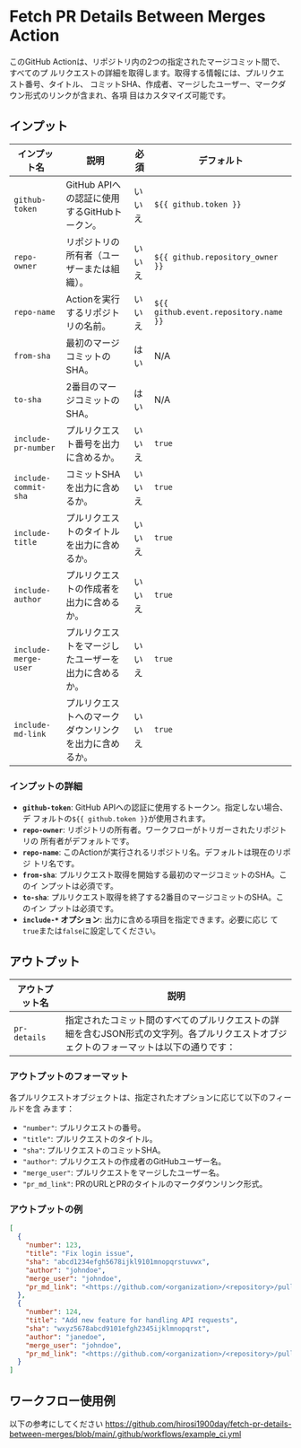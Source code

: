 # Fetch PR Details Between Merges Action

このGitHub Actionは、リポジトリ内の2つの指定されたマージコミット間で、すべてのプ
ルリクエストの詳細を取得します。取得する情報には、プルリクエスト番号、タイトル、
コミットSHA、作成者、マージしたユーザー、マークダウン形式のリンクが含まれ、各項
目はカスタマイズ可能です。

## インプット

| インプット名         | 説明                                                   | 必須   | デフォルト                            |
| -------------------- | ------------------------------------------------------ | ------ | ------------------------------------- |
| `github-token`       | GitHub APIへの認証に使用するGitHubトークン。           | いいえ | `${{ github.token }}`                 |
| `repo-owner`         | リポジトリの所有者（ユーザーまたは組織）。             | いいえ | `${{ github.repository_owner }}`      |
| `repo-name`          | Actionを実行するリポジトリの名前。                     | いいえ | `${{ github.event.repository.name }}` |
| `from-sha`           | 最初のマージコミットのSHA。                            | はい   | N/A                                   |
| `to-sha`             | 2番目のマージコミットのSHA。                           | はい   | N/A                                   |
| `include-pr-number`  | プルリクエスト番号を出力に含めるか。                   | いいえ | `true`                                |
| `include-commit-sha` | コミットSHAを出力に含めるか。                          | いいえ | `true`                                |
| `include-title`      | プルリクエストのタイトルを出力に含めるか。             | いいえ | `true`                                |
| `include-author`     | プルリクエストの作成者を出力に含めるか。               | いいえ | `true`                                |
| `include-merge-user` | プルリクエストをマージしたユーザーを出力に含めるか。   | いいえ | `true`                                |
| `include-md-link`    | プルリクエストへのマークダウンリンクを出力に含めるか。 | いいえ | `true`                                |

### インプットの詳細

- **`github-token`**: GitHub APIへの認証に使用するトークン。指定しない場合、デ
  フォルトの`${{ github.token }}`が使用されます。
- **`repo-owner`**: リポジトリの所有者。ワークフローがトリガーされたリポジトリの
  所有者がデフォルトです。
- **`repo-name`**: このActionが実行されるリポジトリ名。デフォルトは現在のリポジ
  トリ名です。
- **`from-sha`**: プルリクエスト取得を開始する最初のマージコミットのSHA。このイ
  ンプットは必須です。
- **`to-sha`**: プルリクエスト取得を終了する2番目のマージコミットのSHA。このイン
  プットは必須です。
- **`include-*` オプション**: 出力に含める項目を指定できます。必要に応じ
  て`true`または`false`に設定してください。

## アウトプット

| アウトプット名 | 説明                                                                                                                                   |
| -------------- | -------------------------------------------------------------------------------------------------------------------------------------- |
| `pr-details`   | 指定されたコミット間のすべてのプルリクエストの詳細を含むJSON形式の文字列。各プルリクエストオブジェクトのフォーマットは以下の通りです： |

### アウトプットのフォーマット

各プルリクエストオブジェクトは、指定されたオプションに応じて以下のフィールドを含
みます：

- `"number"`: プルリクエストの番号。
- `"title"`: プルリクエストのタイトル。
- `"sha"`: プルリクエストのコミットSHA。
- `"author"`: プルリクエストの作成者のGitHubユーザー名。
- `"merge_user"`: プルリクエストをマージしたユーザー名。
- `"pr_md_link"`: PRのURLとPRのタイトルのマークダウンリンク形式。

### アウトプットの例

```json
[
  {
    "number": 123,
    "title": "Fix login issue",
    "sha": "abcd1234efgh5678ijkl9101mnopqrstuvwx",
    "author": "johndoe",
    "merge_user": "johndoe",
    "pr_md_link": "<https://github.com/<organization>/<repository>/pull/123|Fix login issue>"
  },
  {
    "number": 124,
    "title": "Add new feature for handling API requests",
    "sha": "wxyz5678abcd9101efgh2345ijklmnopqrst",
    "author": "janedoe",
    "merge_user": "johndoe",
    "pr_md_link": "<https://github.com/<organization>/<repository>/pull/124|Add new feature for handling API requests>"
  }
]
```

## ワークフロー使用例

以下の参考にしてください
https://github.com/hirosi1900day/fetch-pr-details-between-merges/blob/main/.github/workflows/example_ci.yml
